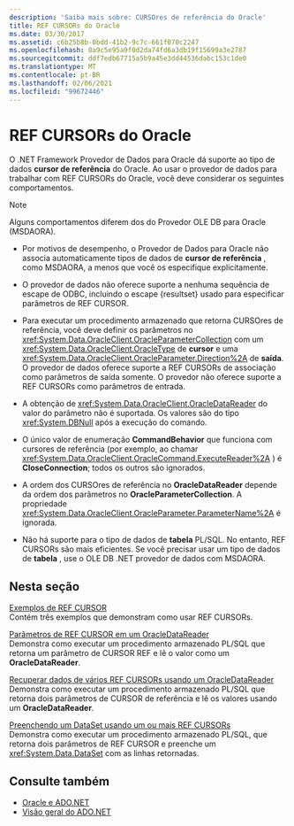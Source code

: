 ```yaml
---
description: 'Saiba mais sobre: CURSOres de referência do Oracle'
title: REF CURSORs do Oracle
ms.date: 03/30/2017
ms.assetid: c6b25b8b-0bdd-41b2-9c7c-661f070c2247
ms.openlocfilehash: 0a9c5e95a9f0d2da74fd6a3db19f15699a3e2787
ms.sourcegitcommit: ddf7edb67715a5b9a45e3dd44536dabc153c1de0
ms.translationtype: MT
ms.contentlocale: pt-BR
ms.lasthandoff: 02/06/2021
ms.locfileid: "99672446"
---
```

# <a name="oracle-ref-cursors"></a>REF CURSORs do Oracle

O .NET Framework Provedor de Dados para Oracle dá suporte ao tipo de dados **cursor de referência** do Oracle. Ao usar o provedor de dados para trabalhar com REF CURSORs do Oracle, você deve considerar os seguintes comportamentos.  
  
> [!NOTE]
> Alguns comportamentos diferem dos do Provedor OLE DB para Oracle (MSDAORA).  
  
- Por motivos de desempenho, o Provedor de Dados para Oracle não associa automaticamente tipos de dados de **cursor de referência** , como MSDAORA, a menos que você os especifique explicitamente.  
  
- O provedor de dados não oferece suporte a nenhuma sequência de escape de ODBC, incluindo o escape {resultset} usado para especificar parâmetros de REF CURSOR.  
  
- Para executar um procedimento armazenado que retorna CURSOres de referência, você deve definir os parâmetros no <xref:System.Data.OracleClient.OracleParameterCollection> com um <xref:System.Data.OracleClient.OracleType> de **cursor** e uma <xref:System.Data.OracleClient.OracleParameter.Direction%2A> de **saída**. O provedor de dados oferece suporte a REF CURSORs de associação como parâmetros de saída somente. O provedor não oferece suporte a REF CURSORs como parâmetros de entrada.  
  
- A obtenção de <xref:System.Data.OracleClient.OracleDataReader> do valor do parâmetro não é suportada. Os valores são do tipo <xref:System.DBNull> após a execução do comando.  
  
- O único valor de enumeração **CommandBehavior** que funciona com cursores de referência (por exemplo, ao chamar <xref:System.Data.OracleClient.OracleCommand.ExecuteReader%2A> ) é **CloseConnection**; todos os outros são ignorados.  
  
- A ordem dos CURSOres de referência no **OracleDataReader** depende da ordem dos parâmetros no **OracleParameterCollection**. A propriedade <xref:System.Data.OracleClient.OracleParameter.ParameterName%2A> é ignorada.  
  
- Não há suporte para o tipo de dados de **tabela** PL/SQL. No entanto, REF CURSORs são mais eficientes. Se você precisar usar um tipo de dados de **tabela** , use o OLE DB .NET provedor de dados com MSDAORA.  
  
## <a name="in-this-section"></a>Nesta seção  

 [Exemplos de REF CURSOR](ref-cursor-examples.md)  
 Contém três exemplos que demonstram como usar REF CURSORs.  
  
 [Parâmetros de REF CURSOR em um OracleDataReader](ref-cursor-parameters-in-an-oracledatareader.md)  
 Demonstra como executar um procedimento armazenado PL/SQL que retorna um parâmetro de CURSOR REF e lê o valor como um **OracleDataReader**.  
  
 [Recuperar dados de vários REF CURSORs usando um OracleDataReader](retrieving-data-from-multiple-ref-cursors.md)  
 Demonstra como executar um procedimento armazenado PL/SQL que retorna dois parâmetros de CURSOR de referência e lê os valores usando um **OracleDataReader**.  
  
 [Preenchendo um DataSet usando um ou mais REF CURSORs](filling-a-dataset-using-one-or-more-ref-cursors.md)  
 Demonstra como executar um procedimento armazenado PL/SQL, que retorna dois parâmetros de REF CURSOR e preenche um <xref:System.Data.DataSet> com as linhas retornadas.  
  
## <a name="see-also"></a>Consulte também

- [Oracle e ADO.NET](oracle-and-adonet.md)
- [Visão geral do ADO.NET](ado-net-overview.md)
